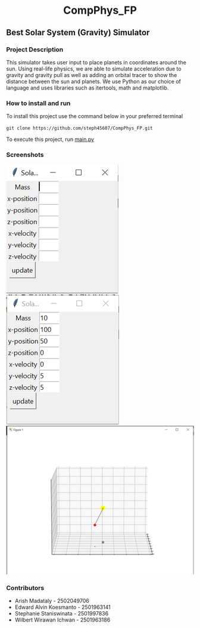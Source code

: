 <h1 align="center"> CompPhys_FP </h1>

## Best Solar System (Gravity) Simulator

### Project Description

This simulator takes user input to place planets in coordinates around the sun. Using real-life physics, we are able to simulate acceleration due to gravity and gravity pull as well as adding an orbital tracer to show the distance between the sun and planets.
We use Python as our choice of language and uses libraries such as itertools, math and matplotlib.

### How to install and run

To install this project use the command below in your preferred terminal

`git clone https://github.com/steph45607/CompPhys_FP.git`

To execute this project, run [main.py](https://github.com/steph45607/CompPhys_FP/blob/main/main.py)

### Screenshots

![userinput](https://github.com/steph45607/CompPhys_FP/blob/main/Docs/userinput.png)
![enteredvar](https://github.com/steph45607/CompPhys_FP/blob/main/Docs/variablesentered.png)
![1planet](https://github.com/steph45607/CompPhys_FP/blob/main/Docs/graph1planet.png)

### Contributors

- Arish Madataly - 2502049706
- Edward Alvin Koesmanto - 2501963141
- Stephanie Staniswinata - 2501997836
- Wilbert Wirawan Ichwan - 2501963186
